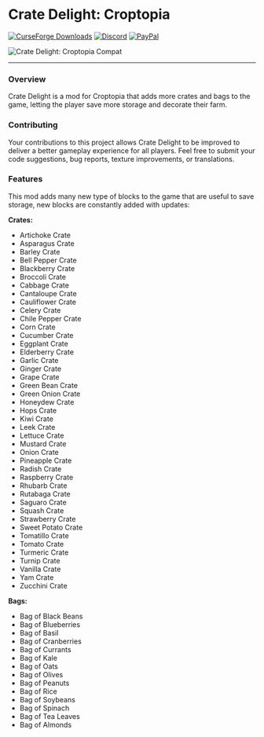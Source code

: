 # Crate Delight: Croptopia

[![CurseForge Downloads](https://img.shields.io/curseforge/dt/958291?style=flat&logo=curseforge&logoColor=%23F16436&label=CurseForge&labelColor=%232D2C2C&color=%23F16436)](https://www.curseforge.com/minecraft/mc-mods/crate-delight-forge)
[![Discord](https://img.shields.io/discord/1194733791818821663?style=flat&logo=discord&logoColor=%23FFFFFF&label=Discord&labelColor=2D2C2C&color=%234e992e)](https://discord.gg/e2BQx4bbsU)
[![PayPal](https://img.shields.io/badge/Donate%20on%20PayPal-0079C1?style=flat&logo=paypal)](https://paypal.me/kevgelhorn)

![Crate Delight: Croptopia Compat](https://cdn.modrinth.com/data/W6Xlp26Z/images/2a6e8a58eabac85320c1a70fa1f1ffb6a63caa27.png)
***

### Overview

Crate Delight is a mod for Croptopia that adds more crates and bags to the game, letting the player save more storage and decorate their farm.

### Contributing

Your contributions to this project allows Crate Delight to be improved to deliver a better gameplay experience for all players. Feel free to submit your code suggestions, bug reports, texture improvements, or translations.

### Features

This mod adds many new type of blocks to the game that are useful to save storage, new blocks are constantly added with updates:

**Crates:**

*   Artichoke Crate
*   Asparagus Crate
*   Barley Crate
*   Bell Pepper Crate
*   Blackberry Crate
*   Broccoli Crate
*   Cabbage Crate
*   Cantaloupe Crate
*   Cauliflower Crate
*   Celery Crate
*   Chile Pepper Crate
*   Corn Crate
*   Cucumber Crate
*   Eggplant Crate
*   Elderberry Crate
*   Garlic Crate
*   Ginger Crate
*   Grape Crate
*   Green Bean Crate
*   Green Onion Crate
*   Honeydew Crate
*   Hops Crate
*   Kiwi Crate
*   Leek Crate
*   Lettuce Crate
*   Mustard Crate
*   Onion Crate
*   Pineapple Crate
*   Radish Crate
*   Raspberry Crate
*   Rhubarb Crate
*   Rutabaga Crate
*   Saguaro Crate
*   Squash Crate
*   Strawberry Crate
*   Sweet Potato Crate
*   Tomatillo Crate
*   Tomato Crate
*   Turmeric Crate
*   Turnip Crate
*   Vanilla Crate
*   Yam Crate
*   Zucchini Crate

**Bags:**

*   Bag of Black Beans
*   Bag of Blueberries
*   Bag of Basil
*   Bag of Cranberries
*   Bag of Currants
*   Bag of Kale
*   Bag of Oats
*   Bag of Olives
*   Bag of Peanuts
*   Bag of Rice
*   Bag of Soybeans
*   Bag of Spinach
*   Bag of Tea Leaves
*   Bag of Almonds